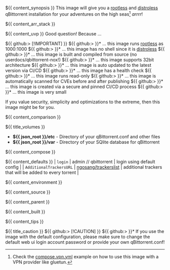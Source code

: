 ${{ content_synopsis }} This image will give you a [rootless](https://github.com/11notes/RTFM/blob/main/linux/container/image/rootless.md) and [distroless](https://github.com/11notes/RTFM/blob/main/linux/container/image/distroless.md) qBittorrent installation for your adventures on the high seas[^1] *arrrr*!

${{ content_arr_stack }}

${{ content_uvp }} Good question! Because ...

${{ github:> [!IMPORTANT] }}
${{ github:> }}* ... this image runs [rootless](https://github.com/11notes/RTFM/blob/main/linux/container/image/rootless.md) as 1000:1000
${{ github:> }}* ... this image has no shell since it is [distroless](https://github.com/11notes/RTFM/blob/main/linux/container/image/distroless.md)
${{ github:> }}* ... this image is built and compiled from source (no userdocs/qbittorrent-nox!)
${{ github:> }}* ... this image supports 32bit architecture
${{ github:> }}* ... this image is auto updated to the latest version via CI/CD
${{ github:> }}* ... this image has a health check
${{ github:> }}* ... this image runs read-only
${{ github:> }}* ... this image is automatically scanned for CVEs before and after publishing
${{ github:> }}* ... this image is created via a secure and pinned CI/CD process
${{ github:> }}* ... this image is very small

If you value security, simplicity and optimizations to the extreme, then this image might be for you.

${{ content_comparison }}

${{ title_volumes }}
* **${{ json_root }}/etc** - Directory of your qBittorrent.conf and other files
* **${{ json_root }}/var** - Directory of your SQlite database for qBittorrent

${{ content_compose }}

${{ content_defaults }}
| `login` | admin // qbittorrent | login using default config |
| `AdditionalTrackersURL` | [ngosang/trackerslist](https://raw.githubusercontent.com/ngosang/trackerslist/refs/heads/master/trackers_best.txt) | additional trackers that will be added to every torrent |

${{ content_environment }}

${{ content_source }}

${{ content_parent }}

${{ content_built }}

${{ content_tips }}

${{ title_caution }}
${{ github:> [!CAUTION] }}
${{ github:> }}* If you use the image with the default configuration, please make sure to change the default web ui login account password or provide your own qBittorrent.conf!

[^1]: Check the [compose.vpn.yml](https://github.com/11notes/docker-qbittorrent/blob/master/compose.vpn.yml) example on how to use this image with a VPN provider like gluetun.